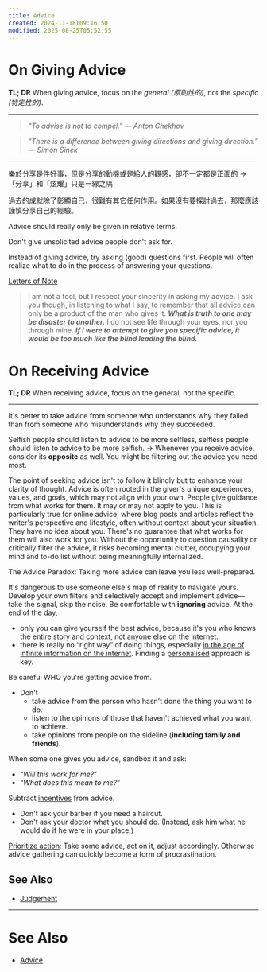 ```yaml
---
title: Advice
created: 2024-11-18T09:16:50
modified: 2025-08-25T05:52:55
---
```


# On Giving Advice

**TL; DR** When giving advice, focus on the _general (原則性的)_, not the _specific (特定性的)_.

---

> _“To advise is not to compel.” — Anton Chekhov_

> _“There is a difference between giving directions and giving direction.” — Simon Sinek_

---

樂於分享是件好事，但是分享的動機或是給人的觀感，卻不一定都是正面的 → 「分享」和「炫耀」只是ㄧ線之隔

過去的成就除了彰顯自己，很難有其它任何作用。如果沒有要探討過去，那麼應該謹慎分享自己的經驗。

Advice should really only be given in relative terms.

Don't give unsolicited advice people don't ask for.

Instead of giving advice, try asking (good) questions first. People will often realize what to do in the process of answering your questions.

 [Letters of Note](https://fantastic-ounce-694.notion.site/Hunter-S-Thompson-on-Finding-Your-Life-Purpose-beca85a66c624275b80ffb4faae2b44c)

> I am not a fool, but I respect your sincerity in asking my advice. I ask you though, in listening to what I say, to remember that all advice can only be a product of the man who gives it. _**What is truth to one may be disaster to another.**_ I do not see life through your eyes, nor you through mine. _**If I were to attempt to give you specific advice, it would be too much like the blind leading the blind.**_

# On Receiving Advice

**TL; DR** When receiving advice, focus on the general, not the specific.

---

It's better to take advice from someone who understands why they failed than from someone who misunderstands why they succeeded.

Selfish people should listen to advice to be more selfless, selfless people should listen to advice to be more selfish. → Whenever you receive advice, consider its **opposite** as well. You might be filtering out the advice you need most.

The point of seeking advice isn't to follow it blindly but to enhance your clarity of thought. Advice is often rooted in the giver's unique experiences, values, and goals, which may not align with your own. People give guidance from what works for them. It may or may not apply to you. This is particularly true for online advice, where blog posts and articles reflect the writer's perspective and lifestyle, often without context about your situation. They have no idea about you. There's no guarantee that what works for them will also work for you. Without the opportunity to question causality or critically filter the advice, it risks becoming mental clutter, occupying your mind and to-do list without being meaningfully internalized.

The Advice Paradox: Taking more advice can leave you less well-prepared.

It's dangerous to use someone else's map of reality to navigate yours. Develop your own filters and selectively accept and implement advice—take the signal, skip the noise. Be comfortable with **ignoring** advice. At the end of the day,

* only you can give yourself the best advice, because it's you who knows the entire story and context, not anyone else on the internet.
* there is really no “right way” of doing things, especially [in the age of infinite information on the internet](Information%20Overwhelm.md). Finding a [personalised](mastering-yourself-is-superpower.md) approach is key.

Be careful WHO you're getting advice from.

* Don't
	* take advice from the person who hasn't done the thing you want to do.
	* listen to the opinions of those that haven't achieved what you want to achieve.
	* take opinions from people on the sideline (**including family and friends**).

When some one gives you advice, sandbox it and ask:

* “_Will this work for me?_”
* “_What does this mean to me?_”

Subtract [incentives](incentives.md) from advice.

* Don't ask your barber if you need a haircut.
* Don't ask your doctor what you should do. (Instead, ask him what he would do if he were in your place.)

[Prioritize action](cultivate-a-strong-bias-towards-action.md): Take some advice, act on it, adjust accordingly. Otherwise advice gathering can quickly become a form of procrastination.

## See Also

* [Judgement](Judgement.md)

---

# See Also

* [Advice](advice.md)
